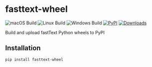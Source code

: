 # fasttext-wheel

![macOS Build](https://github.com/messense/fasttext-wheel/workflows/macOS%20Build/badge.svg)
![Linux Build](https://github.com/messense/fasttext-wheel/workflows/Linux%20Build/badge.svg)
![Windows Build](https://github.com/messense/fasttext-wheel/workflows/Windows%20Build/badge.svg)
[![PyPI](https://img.shields.io/pypi/v/fasttext-wheel.svg)](https://pypi.org/project/fasttext-wheel)
[![Downloads](https://pepy.tech/badge/fasttext-wheel)](https://pepy.tech/project/fasttext-wheel)

Build and upload fastText Python wheels to PyPI

## Installation

```bash
pip install fasttext-wheel
```
